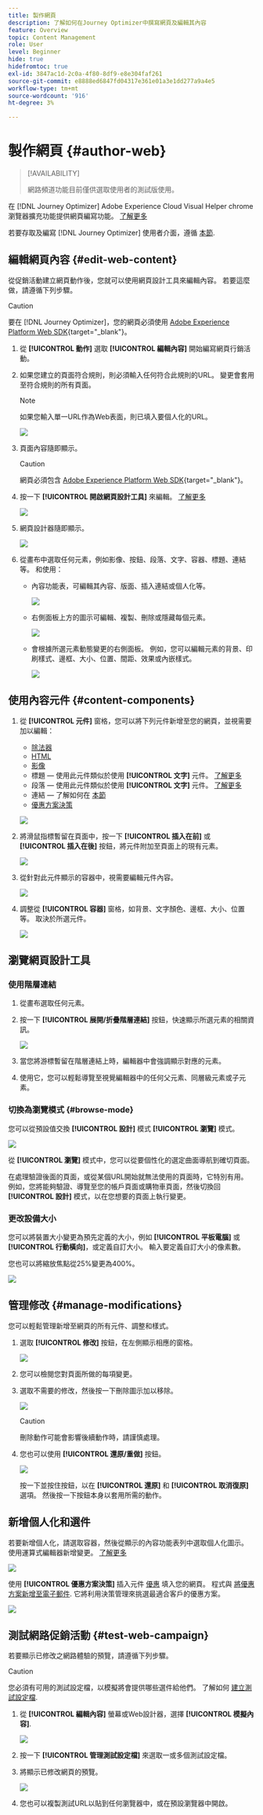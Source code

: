 ```yaml
---
title: 製作網頁
description: 了解如何在Journey Optimizer中撰寫網頁及編輯其內容
feature: Overview
topic: Content Management
role: User
level: Beginner
hide: true
hidefromtoc: true
exl-id: 3847ac1d-2c0a-4f80-8df9-e8e304faf261
source-git-commit: e8888ed6847fd04317e361e01a3e1dd277a9a4e5
workflow-type: tm+mt
source-wordcount: '916'
ht-degree: 3%

---
```


# 製作網頁 {#author-web}

>[!AVAILABILITY]
>
>網路頻道功能目前僅供選取使用者的測試版使用。

在 [!DNL Journey Optimizer] Adobe Experience Cloud Visual Helper chrome瀏覽器擴充功能提供網頁編寫功能。 [了解更多](visual-editing-helper.md)

若要存取及編寫 [!DNL Journey Optimizer] 使用者介面，遵循 [本節](create-web.md#prerequesites).

## 編輯網頁內容 {#edit-web-content}

從促銷活動建立網頁動作後，您就可以使用網頁設計工具來編輯內容。 若要這麼做，請遵循下列步驟。

>[!CAUTION]
>
>要在 [!DNL Journey Optimizer]，您的網頁必須使用 [Adobe Experience Platform Web SDK](https://experienceleague.adobe.com/docs/platform-learn/implement-web-sdk/overview.html?lang=zh-Hant){target=&quot;_blank&quot;}。

1. 從 **[!UICONTROL 動作]** 選取 **[!UICONTROL 編輯內容]** 開始編寫網頁行銷活動。

1. 如果您建立的頁面符合規則，則必須輸入任何符合此規則的URL。 變更會套用至符合規則的所有頁面。

   >[!NOTE]
   >
   >如果您輸入單一URL作為Web表面，則已填入要個人化的URL。

   ![](assets/web-edit-enter-url.png)

1. 頁面內容隨即顯示。

   >[!CAUTION]
   >
   >網頁必須包含 [Adobe Experience Platform Web SDK](https://experienceleague.adobe.com/docs/platform-learn/implement-web-sdk/overview.html){target=&quot;_blank&quot;}。

1. 按一下 **[!UICONTROL 開啟網頁設計工具]** 來編輯。 [了解更多](author-web.md)

   ![](assets/web-open-designer.png)

1. 網頁設計器隨即顯示。

   ![](assets/web-designer.png)

1. 從畫布中選取任何元素，例如影像、按鈕、段落、文字、容器、標題、連結等。 和使用：

   * 內容功能表，可編輯其內容、版面、插入連結或個人化等。

      ![](assets/web-designer-contextual-bar.png)

   * 右側面板上方的圖示可編輯、複製、刪除或隱藏每個元素。

      ![](assets/web-designer-right-panel-icons.png)

   * 會根據所選元素動態變更的右側面板。 例如，您可以編輯元素的背景、印刷樣式、邊框、大小、位置、間距、效果或內嵌樣式。

      ![](assets/web-designer-right-panel.png)

## 使用內容元件 {#content-components}

1. 從 **[!UICONTROL 元件]** 窗格，您可以將下列元件新增至您的網頁，並視需要加以編輯：

   * [除法器](../design/content-components.md#divider)
   * [HTML](../design/content-components.md#HTML)
   * [影像](../design/content-components.md#image)
   * 標題 — 使用此元件類似於使用 **[!UICONTROL 文字]** 元件。 [了解更多](../design/content-components.md#text)
   * 段落 — 使用此元件類似於使用 **[!UICONTROL 文字]** 元件。 [了解更多](../design/content-components.md#text)
   * 連結 — 了解如何在 [本節](../design/styling-links.md)
   * [優惠方案決策](../design/deliver-personalized-offers.md)

   ![](assets/web-designer-components.png)

1. 將滑鼠指標暫留在頁面中，按一下 **[!UICONTROL 插入在前]** 或 **[!UICONTROL 插入在後]** 按鈕，將元件附加至頁面上的現有元素。

   ![](assets/web-designer-insert-components.png)

1. 從針對此元件顯示的容器中，視需要編輯元件內容。

   ![](assets/web-designer-edit-html.png)

1. 調整從 **[!UICONTROL 容器]** 窗格，如背景、文字顏色、邊框、大小、位置等。 取決於所選元件。

   ![](assets/web-designer-html-style.png)

## 瀏覽網頁設計工具

### 使用階層連結

1. 從畫布選取任何元素。

1. 按一下 **[!UICONTROL 展開/折疊階層連結]** 按鈕，快速顯示所選元素的相關資訊。

   ![](assets/web-designer-breadcrumbs.png)

1. 當您將游標暫留在階層連結上時，編輯器中會強調顯示對應的元素。

1. 使用它，您可以輕鬆導覽至視覺編輯器中的任何父元素、同層級元素或子元素。

### 切換為瀏覽模式 {#browse-mode}

您可以從預設值交換 **[!UICONTROL 設計]** 模式 **[!UICONTROL 瀏覽]** 模式。

![](assets/web-designer-browse-mode.png)

從 **[!UICONTROL 瀏覽]** 模式中，您可以從要個性化的選定曲面導航到確切頁面。

在處理驗證後面的頁面，或從某個URL開始就無法使用的頁面時，它特別有用。 例如，您將能夠驗證、導覽至您的帳戶頁面或購物車頁面，然後切換回 **[!UICONTROL 設計]** 模式，以在您想要的頁面上執行變更。

### 更改設備大小

您可以將裝置大小變更為預先定義的大小，例如 **[!UICONTROL 平板電腦]** 或 **[!UICONTROL 行動橫向]**，或定義自訂大小。 輸入要定義自訂大小的像素數。

您也可以將縮放焦點從25%變更為400%。

![](assets/web-designer-device.png)

## 管理修改 {#manage-modifications}

您可以輕鬆管理新增至網頁的所有元件、調整和樣式。

1. 選取 **[!UICONTROL 修改]** 按鈕，在左側顯示相應的窗格。

   ![](assets/web-designer-modifications-pane.png)

1. 您可以檢閱您對頁面所做的每項變更。

1. 選取不需要的修改，然後按一下刪除圖示加以移除。

   ![](assets/web-designer-modifications-delete.png)

   >[!CAUTION]
   >
   >刪除動作可能會影響後續動作時，請謹慎處理。

1. 您也可以使用 **[!UICONTROL 還原/重做]** 按鈕。

   ![](assets/web-designer-undo-redo.png)

   按一下並按住按鈕，以在 **[!UICONTROL 還原]** 和 **[!UICONTROL 取消復原]** 選項。 然後按一下按鈕本身以套用所需的動作。

## 新增個人化和選件

若要新增個人化，請選取容器，然後從顯示的內容功能表列中選取個人化圖示。 使用運算式編輯器新增變更。 [了解更多](../personalization/personalization-build-expressions.md)

![](assets/web-designer-personalization.png)

使用 **[!UICONTROL 優惠方案決策]** 插入元件 [優惠](../offers/get-started/starting-offer-decisioning.md) 填入您的網頁。 程式與 [將優惠方案新增至電子郵件](../design/deliver-personalized-offers.md). 它將利用決策管理來挑選最適合客戶的優惠方案。

![](assets/web-designer-offer.png)

## 測試網路促銷活動 {#test-web-campaign}

若要顯示已修改之網路體驗的預覽，請遵循下列步驟。

>[!CAUTION]
>
>您必須有可用的測試設定檔，以模擬將會提供哪些選件給他們。 了解如何 [建立測試設定檔](../segment/creating-test-profiles.md).

1. 從 **[!UICONTROL 編輯內容]** 螢幕或Web設計器，選擇 **[!UICONTROL 模擬內容]**.

   ![](assets/web-designer-simulate.png)

1. 按一下 **[!UICONTROL 管理測試設定檔]** 來選取一或多個測試設定檔。
1. 將顯示已修改網頁的預覽。

   ![](assets/web-designer-preview.png)

1. 您也可以複製測試URL以貼到任何瀏覽器中，或在預設瀏覽器中開啟。
